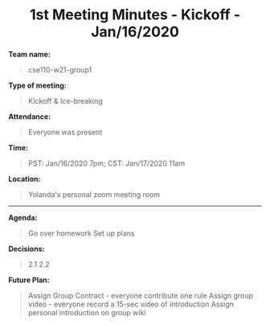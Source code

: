 <h1 style="text-align:center"> 1st Meeting Minutes - Kickoff - Jan/16/2020 </h1>

**Team name:**       
> cse110-w21-group1

**Type of meeting:** 
> Kickoff & Ice-breaking

**Attendance:**      
> Everyone was present

**Time:**            
> PST: Jan/16/2020 7pm; CST: Jan/17/2020 11am

**Location:**        
> Yolanda's personal zoom meeting room

- - -

**Agenda:**
> Go over homework
> Set up plans

**Decisions:**       
> 2.1
> 2.2

**Future Plan:**     
> Assign Group Contract - everyone contribute one rule
> Assign group video - everyone record a 15-sec video of introduction
> Assign personal introduction on group wiki

